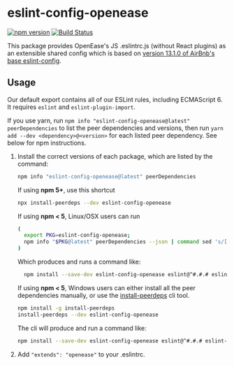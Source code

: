 # eslint-config-openease 

[![npm version](https://badge.fury.io/js/eslint-config-openease.svg)](https://badge.fury.io/js/eslint-config-openease)
[![Build Status](https://travis-ci.org/code-iai/eslint-config-openease.svg?branch=master)](https://travis-ci.org/code-iai/eslint-config-openease)

This package provides OpenEase's JS .eslintrc.js (without React plugins) as an extensible shared config which is based on [version 13.1.0 of AirBnb's base eslint-config](https://www.npmjs.com/package/eslint-config-airbnb-base/v/13.1.0).

## Usage

Our default export contains all of our ESLint rules, including ECMAScript 6. It requires `eslint` and `eslint-plugin-import`.

If you use yarn, run `npm info "eslint-config-openease@latest" peerDependencies` to list the peer dependencies and versions, then run `yarn add --dev <dependency>@<version>` for each listed peer dependency. See below for npm instructions. 

1. Install the correct versions of each package, which are listed by the command: 

   ```sh 
   npm info "eslint-config-openease@latest" peerDependencies 
   ``` 

   If using **npm 5+**, use this shortcut 

   ```sh 
   npx install-peerdeps --dev eslint-config-openease 
   ``` 

   If using **npm < 5**, Linux/OSX users can run 

   ```sh 
   ( 
     export PKG=eslint-config-openease; 
     npm info "$PKG@latest" peerDependencies --json | command sed 's/[\{\},]//g ; s/: /@/g' | xargs npm install --save-dev "$PKG@latest" 
   ) 
   ``` 

   Which produces and runs a command like: 

   ```sh 
     npm install --save-dev eslint-config-openease eslint@^#.#.# eslint-plugin-import@^#.#.# 
   ``` 

   If using **npm < 5**, Windows users can either install all the peer dependencies manually, or use the [install-peerdeps](https://github.com/nathanhleung/install-peerdeps) cli tool. 

   ```sh 
   npm install -g install-peerdeps 
   install-peerdeps --dev eslint-config-openease 
   ``` 

   The cli will produce and run a command like: 

   ```sh 
   npm install --save-dev eslint-config-openease eslint@^#.#.# eslint-plugin-import@^#.#.# 
   ``` 
   
2. Add `"extends": "openease"` to your .eslintrc.
